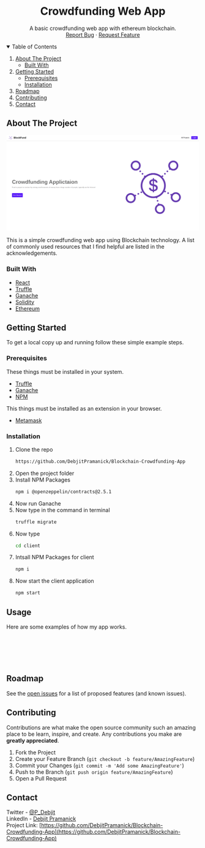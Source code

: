 <h1 align="center">Crowdfunding Web App</h1>
  <p align="center">
    A basic crowdfunding web app with ethereum blockchain.    <br />
    <a href="https://github.com/DebjitPramanick/Blockchain-Crowdfunding-App/issues">Report Bug</a>
    ·
    <a href="https://github.com/DebjitPramanick/Blockchain-Crowdfunding-App/issues">Request Feature</a>
  </p>
</p>



<!-- TABLE OF CONTENTS -->
<details open="open">
  <summary>Table of Contents</summary>
  <ol>
    <li>
      <a href="#about-the-project">About The Project</a>
      <ul>
        <li><a href="#built-with">Built With</a></li>
      </ul>
    </li>
    <li>
      <a href="#getting-started">Getting Started</a>
      <ul>
        <li><a href="#prerequisites">Prerequisites</a></li>
        <li><a href="#installation">Installation</a></li>
      </ul>
    </li>
    <li><a href="#roadmap">Roadmap</a></li>
    <li><a href="#contributing">Contributing</a></li>
    <li><a href="#contact">Contact</a></li>  </ol>
</details>



<!-- ABOUT THE PROJECT -->
## About The Project

<img src="./ss/ss1.png" alt=""/>
<br>

This is a simple crowdfunding web app using Blockchain technology.
A list of commonly used resources that I find helpful are listed in the acknowledgements.

### Built With
* [React](https://reactjs.org/)
* [Truffle](https://www.trufflesuite.com/truffle)
* [Ganache](https://www.trufflesuite.com/ganache)
* [Solidity](https://docs.soliditylang.org/en/v0.8.4/)
* [Ethereum](https://ethereum.org/en/)


<!-- GETTING STARTED -->
## Getting Started

To get a local copy up and running follow these simple example steps.

### Prerequisites

These things must be installed in your system.
* [Truffle](https://www.trufflesuite.com/truffle)
* [Ganache](https://www.trufflesuite.com/ganache)
* [NPM](https://nodejs.org/en/)

This things must be installed as an extension in your browser.
* [Metamask](https://chrome.google.com/webstore/detail/metamask/nkbihfbeogaeaoehlefnkodbefgpgknn?hl=en)

### Installation

1. Clone the repo
   ```sh
   https://github.com/DebjitPramanick/Blockchain-Crowdfunding-App
   ```
2. Open the project folder
3. Install NPM Packages
	```sh
   npm i @openzeppelin/contracts@2.5.1
   ```
4. Now run Ganache
5. Now type in the command in terminal
    ```sh
   truffle migrate
   ```
6. Now type
    ```sh
   cd client
   ```
7. Intsall NPM Packages for client
   ```sh
   npm i
   ```
9. Now start the client application
    ```sh
   npm start
   ```
   
<!-- USAGE EXAMPLES -->
## Usage

Here are some examples of how my app works.
<br>
<img src="./ss/ss2.png" alt=""/>
<br>
<img src="./ss/ss3.png" alt=""/>
<br>
<img src="./ss/ss4.png" alt=""/>
<br>
<img src="./ss/ss5.png" alt=""/>
<br>
<img src="./ss/ss6.png" alt=""/>
<br>

<!-- ROADMAP -->
## Roadmap

See the [open issues](https://github.com/DebjitPramanick/Blockchain-Crowdfunding-App) for a list of proposed features (and known issues).



<!-- CONTRIBUTING -->
## Contributing

Contributions are what make the open source community such an amazing place to be learn, inspire, and create. Any contributions you make are **greatly appreciated**.

1. Fork the Project
2. Create your Feature Branch (`git checkout -b feature/AmazingFeature`)
3. Commit your Changes (`git commit -m 'Add some AmazingFeature'`)
4. Push to the Branch (`git push origin feature/AmazingFeature`)
5. Open a Pull Request


<!-- CONTACT -->
## Contact

Twitter - [@P_Debjit](https://twitter.com/P_Debjit)<br/> 
LinkedIn - [Debjit Pramanick](https://www.linkedin.com/in/debjit-pramanick-7a6a971b1/)<br/> 
Project Link: [https://github.com/DebjitPramanick/Blockchain-Crowdfunding-App](https://github.com/DebjitPramanick/Blockchain-Crowdfunding-App)
